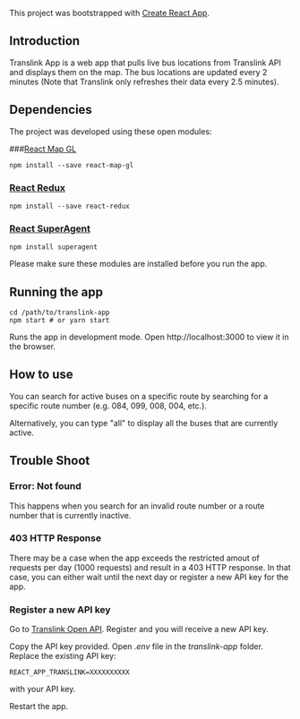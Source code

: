 This project was bootstrapped with [Create React App](https://github.com/facebookincubator/create-react-app).

## Introduction
Translink App is a web app that pulls live bus locations from Translink API and displays them on the map. The bus locations are updated every 2 minutes (Note that Translink only refreshes their data every 2.5 minutes).

## Dependencies
The project was developed using these open modules: 

###[React Map GL](https://github.com/uber/react-map-gl)
```
npm install --save react-map-gl
```
### [React Redux](https://github.com/reactjs/react-redux)
```
npm install --save react-redux
```
### [React SuperAgent](https://visionmedia.github.io/superagent/)
```
npm install superagent
```

Please make sure these modules are installed before you run the app.

## Running the app
```
cd /path/to/translink-app
npm start # or yarn start
```
Runs the app in development mode.
Open http://localhost:3000 to view it in the browser.

## How to use
You can search for active buses on a specific route by searching for a specific route number (e.g. 084, 099, 008, 004, etc.).

Alternatively, you can type "all" to display all the buses that are currently active. 

## Trouble Shoot

### Error: Not found

This happens when you search for an invalid route number or a route number that is currently inactive. 

### 403 HTTP Response

There may be a case when the app exceeds the restricted amout of requests per day (1000 requests) and result in a 403 HTTP response. In that case, you can either wait until the next day or register a new API key for the app. 

### Register a new API key 
Go to [Translink Open API](https://developer.translink.ca/). Register and you will receive a new API key.

Copy the API key provided. Open _.env_ file in the _translink-app_ folder. Replace the existing API key:
```
REACT_APP_TRANSLINK=XXXXXXXXXX
```
with your API key.

Restart the app.

